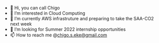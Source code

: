 - 👋 Hi, you can call Chigo
- 👀 I’m interested in Cloud Computing
- 🌱 I’m currently AWS infrastruture and preparing to take the SAA-CO2 next week
- 💞️ I’m looking for Summer 2022 internship opportunities 
- 📫 How to reach me @chigo.s.eke@gmail.com

<!---
coolchigi/coolchigi is a ✨ special ✨ repository because its `README.md` (this file) appears on your GitHub profile.
You can click the Preview link to take a look at your changes.
--->
